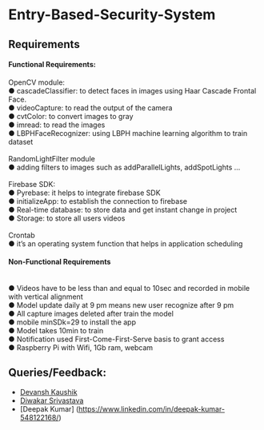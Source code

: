 # Entry-Based-Security-System

## Requirements
#### Functional Requirements:
OpenCV module:
<br>●	cascadeClassifier: to detect faces in images using Haar Cascade Frontal Face.
<br>●	videoCapture: to read the output of the camera
<br>●	cvtColor: to convert images to gray
<br>●	imread: to read the images
<br>●	LBPHFaceRecognizer: using LBPH machine learning algorithm to train dataset
<br><br>RandomLightFilter module
<br>●	adding filters to images such as addParallelLights, addSpotLights ...
<br><br>Firebase SDK:
<br>●	Pyrebase: it helps to integrate firebase SDK
<br>●	initializeApp: to establish the connection to firebase
<br>●	Real-time database: to store data and get instant change in project
<br>●	Storage: to store all users videos
<br><br>Crontab
<br>●	it’s an operating system function that helps in application scheduling


#### Non-Functional Requirements
<br>●	Videos have to be less than and equal to 10sec and recorded in mobile with vertical alignment
<br>●	Model update daily at 9 pm means new user recognize after 9 pm
<br>●	All capture images deleted after train the model
<br>●	mobile minSDk=29 to install the app
<br>●	Model takes 10min to train 
<br>●	Notification used First-Come-First-Serve basis to grant access
<br>●	Raspberry Pi with Wifi, 1Gb ram, webcam

## Queries/Feedback:
- [Devansh Kaushik](https://www.linkedin.com/in/devansh-kaushik-b5912b174/)
- [Diwakar Srivastava](https://github.com/Diwakar012)
- [Deepak Kumar] (https://www.linkedin.com/in/deepak-kumar-548122168/)
